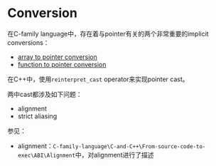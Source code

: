# Conversion

在C-family language中，存在着与pointer有关的两个非常重要的implicit conversions：

- [array to pointer conversion](https://en.cppreference.com/w/cpp/language/implicit_conversion#Array_to_pointer_conversion)
- [function to pointer conversion](https://en.cppreference.com/w/cpp/language/implicit_conversion#Function_to_pointer)

在C++中，使用`reinterpret_cast` operator来实现pointer cast。

两中cast都涉及如下问题：

- alignment
- strict aliasing

参见：

- alignment：`C-family-language\C-and-C++\From-source-code-to-exec\ABI\Alignment`中，对alignment进行了描述